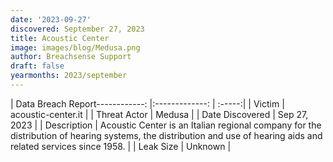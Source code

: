 ```yaml
---
date: '2023-09-27'
discovered: September 27, 2023
title: Acoustic Center
image: images/blog/Medusa.png
author: Breachsense Support
draft: false
yearmonths: 2023/september
---
```


| Data Breach Report------------:     |:-------------:    | :-----:|
| Victim      | acoustic-center.it      | 
| Threat Actor      | Medusa      | 
| Date Discovered      | Sep 27, 2023      | 
| Description      | Acoustic Center is an Italian regional company for the distribution of hearing systems, the distribution and use of hearing aids and related services since 1958.      | 
| Leak Size      | Unknown      | 


